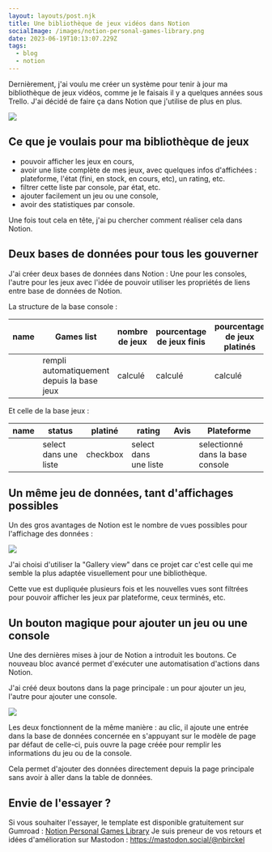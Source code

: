 ```yaml
---
layout: layouts/post.njk
title: Une bibliothèque de jeux vidéos dans Notion
socialImage: /images/notion-personal-games-library.png
date: 2023-06-19T10:13:07.229Z
tags:
  - blog
  - notion
---
```

Dernièrement, j'ai voulu me créer un système pour tenir à jour ma bibliothèque de jeux vidéos, comme je le faisais il y a quelques années sous Trello. J'ai décidé de faire ça dans Notion que j'utilise de plus en plus.

![](/images/notion-personal-games-library.png)

## Ce que je voulais pour ma bibliothèque de jeux

* pouvoir afficher les jeux en cours,
* avoir une liste complète de mes jeux, avec quelques infos d'affichées : plateforme, l'état (fini, en stock, en cours, etc), un rating, etc.
* filtrer cette liste par console, par état, etc. 
* ajouter facilement un jeu ou une console,
* avoir des statistiques par console.

Une fois tout cela en tête, j'ai pu chercher comment réaliser cela dans Notion.

## Deux bases de données pour tous les gouverner

J'ai créer deux bases de données dans Notion : Une pour les consoles, l'autre pour les jeux avec l'idée de pouvoir utiliser les propriétés de liens entre base de données de Notion.

La structure de la base console :

| name | Games list                                 | nombre de jeux | pourcentage de jeux finis | pourcentage de jeux platinés |
| ---- | ------------------------------------------ | -------------- | ------------------------- | ---------------------------- |
|      | rempli automatiquement depuis la base jeux | calculé        | calculé                   | calculé                      |

Et celle de la base jeux :

| name | status                | platiné  | rating                | Avis | Plateforme                        |
| ---- | --------------------- | -------- | --------------------- | ---- | --------------------------------- |
|      | select dans une liste | checkbox | select dans une liste |      | selectionné  dans la base console |

## Un même jeu de données, tant d'affichages possibles

Un des gros avantages de Notion est le nombre de vues possibles pour l'affichage des données : 

![](/images/notion-data-views.png)

J'ai choisi d'utiliser la "Gallery view" dans ce projet car c'est celle qui me semble la plus adaptée visuellement pour une bibliothèque. 

Cette vue est dupliquée plusieurs fois et les nouvelles vues sont filtrées pour pouvoir afficher les jeux par plateforme, ceux terminés, etc.

## Un bouton magique pour ajouter un jeu ou une console

Une des dernières mises à jour de Notion a introduit les boutons.
Ce nouveau bloc avancé permet d'exécuter une automatisation d'actions dans Notion. 

J'ai créé deux boutons dans la page principale : un pour ajouter un jeu, l'autre pour ajouter une console. 

![](/images/notion-add-a-game.png)

Les deux fonctionnent de la même manière : au clic, il ajoute une entrée dans la base de données concernée en s'appuyant sur le modèle de page par défaut de celle-ci, puis ouvre la page créée pour remplir les informations du jeu ou de la console. 

Cela permet d'ajouter des données directement depuis la page principale sans avoir à aller dans la table de données. 

## Envie de l'essayer ?

Si vous souhaiter l'essayer, le template est disponible gratuitement sur Gumroad : [Notion Personal Games Library](https://nbirckel.gumroad.com/l/kowtl)
Je suis preneur de vos retours et idées d'amélioration sur Mastodon : <https://mastodon.social/@nbirckel>